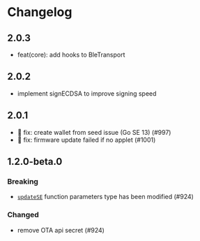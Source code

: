 # Changelog

## 2.0.3
- feat(core): add hooks to BleTransport

## 2.0.2
- implement signECDSA to improve signing speed

## 2.0.1

- 🐛 fix: create wallet from seed issue (Go SE 13) (#997)
- 🐛 fix: firmware update failed if no applet (#1001)

## 1.2.0-beta.0

### Breaking

- [`updateSE`](./src/apdu/ota/ota.ts#updateSE) function parameters type has been modified (#924)

### Changed

- remove OTA api secret (#924)
